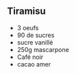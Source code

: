 Tiramisu
--------

- 3 oeufs
- 90 de sucres
- sucre vanillé
- 250g mascarpone
- Café noir
- cacao amer
